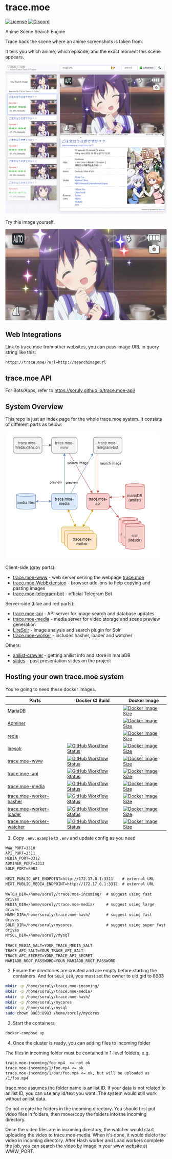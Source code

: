 # trace.moe

[![License](https://img.shields.io/github/license/soruly/trace.moe.svg?style=flat-square)](https://github.com/soruly/trace.moe/blob/master/LICENSE)
[![Discord](https://img.shields.io/discord/437578425767559188.svg?style=flat-square)](https://discord.gg/K9jn6Kj)

Anime Scene Search Engine

Trace back the scene where an anime screenshots is taken from.

It tells you which anime, which episode, and the exact moment this scene appears.

![](demo-result.jpg)

Try this image yourself.

![](demo.jpg)

## Web Integrations

Link to trace.moe from other websites, you can pass image URL in query string like this:

```
https://trace.moe/?url=http://searchimageurl
```

## trace.moe API

For Bots/Apps, refer to https://soruly.github.io/trace.moe-api/

## System Overview

This repo is just an index page for the whole trace.moe system. It consists of different parts as below:

![](overview.png)

Client-side (gray parts):

- [trace.moe-www](https://github.com/soruly/trace.moe-www) - web server serving the webpage [trace.moe](https://trace.moe)
- [trace.moe-WebExtension](https://github.com/soruly/trace.moe-WebExtension) - browser add-ons to help copying and pasting images
- [trace.moe-telegram-bot](https://github.com/soruly/trace.moe-telegram-bot) - official Telegram Bot

Server-side (blue and red parts):

- [trace.moe-api](https://github.com/soruly/trace.moe-api) - API server for image search and database updates
- [trace.moe-media](https://github.com/soruly/trace.moe-media) - media server for video storage and scene preview generation
- [LireSolr](https://github.com/soruly/liresolr) - image analysis and search plugin for Solr
- [trace.moe-worker](https://github.com/soruly/trace.moe-worker) - includes hasher, loader and watcher

Others:

- [anilist-crawler](https://github.com/soruly/anilist-crawler) - getting anilist info and store in mariaDB
- [slides](https://github.com/soruly/slides) - past presentation slides on the project

## Hosting your own trace.moe system

You're going to need these docker images.

| Parts                                                                  | Docker CI Build                                                                                                                                                                              | Docker Image                                                                                                                                                                                                  |
| ---------------------------------------------------------------------- | -------------------------------------------------------------------------------------------------------------------------------------------------------------------------------------------- | ------------------------------------------------------------------------------------------------------------------------------------------------------------------------------------------------------------- |
| [MariaDB](https://mariadb.org/)                                        |                                                                                                                                                                                              | [![Docker Image Size](https://img.shields.io/docker/image-size/_/mariadb/latest?style=flat-square)](https://hub.docker.com/_/mariadb)                                                                         |
| [Adminer](https://www.adminer.org/)                                    |                                                                                                                                                                                              | [![Docker Image Size](https://img.shields.io/docker/image-size/_/adminer/latest?style=flat-square)](https://hub.docker.com/_/adminer)                                                                         |
| [redis](https://redis.io/)                                             |                                                                                                                                                                                              | [![Docker Image Size](https://img.shields.io/docker/image-size/_/redis/latest?style=flat-square)](https://hub.docker.com/_/redis)                                                                             |
| [liresolr](https://github.com/soruly/liresolr)                         | [![GitHub Workflow Status](https://img.shields.io/github/actions/workflow/status/soruly/liresolr/docker-image.yml?style=flat-square)](https://github.com/soruly/liresolr/actions)                 | [![Docker Image Size](https://img.shields.io/docker/image-size/soruly/liresolr/latest?style=flat-square)](https://github.com/soruly/liresolr/pkgs/container/liresolr)                                         |
| [trace.moe-www](https://github.com/soruly/trace.moe-www)               | [![GitHub Workflow Status](https://img.shields.io/github/actions/workflow/status/soruly/trace.moe-www/docker-image.yml?style=flat-square)](https://github.com/soruly/trace.moe-www/actions)       | [![Docker Image Size](https://img.shields.io/docker/image-size/soruly/trace.moe-www/latest?style=flat-square)](https://github.com/soruly/trace.moe-www/pkgs/container/trace.moe-www)                          |
| [trace.moe-api](https://github.com/soruly/trace.moe-api)               | [![GitHub Workflow Status](https://img.shields.io/github/actions/workflow/status/soruly/trace.moe-api/docker-image.yml?style=flat-square)](https://github.com/soruly/trace.moe-api/actions)       | [![Docker Image Size](https://img.shields.io/docker/image-size/soruly/trace.moe-api/latest?style=flat-square)](https://github.com/soruly/trace.moe-api/pkgs/container/trace.moe-api)                          |
| [trace.moe-media](https://github.com/soruly/trace.moe-media)           | [![GitHub Workflow Status](https://img.shields.io/github/actions/workflow/status/soruly/trace.moe-media/docker-image.yml?style=flat-square)](https://github.com/soruly/trace.moe-media/actions)   | [![Docker Image Size](https://img.shields.io/docker/image-size/soruly/trace.moe-media/latest?style=flat-square)](https://github.com/soruly/trace.moe-media/pkgs/container/trace.moe-media)                    |
| [trace.moe-worker-hasher](https://github.com/soruly/trace.moe-worker)  | [![GitHub Workflow Status](https://img.shields.io/github/actions/workflow/status/soruly/trace.moe-worker/docker-image.yml?style=flat-square)](https://github.com/soruly/trace.moe-worker/actions) | [![Docker Image Size](https://img.shields.io/docker/image-size/soruly/trace.moe-worker-hasher/latest?style=flat-square)](https://github.com/soruly/trace.moe-worker/pkgs/container/trace.moe-worker-hasher)   |
| [trace.moe-worker-loader](https://github.com/soruly/trace.moe-worker)  | [![GitHub Workflow Status](https://img.shields.io/github/actions/workflow/status/soruly/trace.moe-worker/docker-image.yml?style=flat-square)](https://github.com/soruly/trace.moe-worker/actions) | [![Docker Image Size](https://img.shields.io/docker/image-size/soruly/trace.moe-worker-loader/latest?style=flat-square)](https://github.com/soruly/trace.moe-worker/pkgs/container/trace.moe-worker-loader)   |
| [trace.moe-worker-watcher](https://github.com/soruly/trace.moe-worker) | [![GitHub Workflow Status](https://img.shields.io/github/actions/workflow/status/soruly/trace.moe-worker/docker-image.yml?style=flat-square)](https://github.com/soruly/trace.moe-worker/actions) | [![Docker Image Size](https://img.shields.io/docker/image-size/soruly/trace.moe-worker-watcher/latest?style=flat-square)](https://github.com/soruly/trace.moe-worker/pkgs/container/trace.moe-worker-watcher) |

1. Copy `.env.example` to `.env` and update config as you need

```
WWW_PORT=3310
API_PORT=3311
MEDIA_PORT=3312
ADMINER_PORT=3313
SOLR_PORT=8983

NEXT_PUBLIC_API_ENDPOINT=http://172.17.0.1:3311    # external URL
NEXT_PUBLIC_MEDIA_ENDPOINT=http://172.17.0.1:3312  # external URL

WATCH_DIR=/home/soruly/trace.moe-incoming/  # suggest using fast drives
MEDIA_DIR=/home/soruly/trace.moe-media/     # suggest using large drives
HASH_DIR=/home/soruly/trace.moe-hash/       # suggest using fast drives
SOLR_DIR=/home/soruly/mycores               # suggest using super fast drives
MYSQL_DIR=/home/soruly/mysql

TRACE_MEDIA_SALT=YOUR_TRACE_MEDIA_SALT
TRACE_API_SALT=YOUR_TRACE_API_SALT
TRACE_API_SECRET=YOUR_TRACE_API_SECRET
MARIADB_ROOT_PASSWORD=YOUR_MARIADB_ROOT_PASSWORD
```

2. Ensure the directories are created and are empty before starting the containers. And for `SOLR_DIR`, you must set the owner to uid,gid to 8983

```bash
mkdir -p /home/soruly/trace.moe-incoming/
mkdir -p /home/soruly/trace.moe-media/
mkdir -p /home/soruly/trace.moe-hash/
mkdir -p /home/soruly/mycores
mkdir -p /home/soruly/mysql
sudo chown 8983:8983 /home/soruly/mycores
```

3. Start the containers

```bash
docker-compose up
```

4. Once the cluster is ready, you can adding files to incoming folder

The files in incoming folder must be contained in 1-level folders, e.g.

```
trace.moe-incoming/foo.mp4  <= not ok
trace.moe-incoming/1/foo.mp4 <= ok
trace.moe-incoming/1/bar/foo.mp4 <= ok, but will be uploaded as /1/foo.mp4
```

trace.moe assumes the folder name is anilist ID. If your data is not related to anilist ID, you can use any id/text you want. The system would still work without anilist data.

Do not create the folders in the incoming directory. You should first put video files in folders, then move/copy the folders into the incoming directory.

Once the video files are in incoming directory, the watcher would start uploading the video to trace.moe-media. When it's done, it would delete the video in incoming directory. After Hash worker and Load workers complete the job, you can search the video by image in your www website at WWW_PORT.
